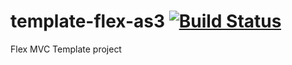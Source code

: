 template-flex-as3 [![Build Status](https://travis-ci.org/vpmedia/template-flex-as3.svg)](https://travis-ci.org/vpmedia/template-flex-as3)
=================

Flex MVC Template project
